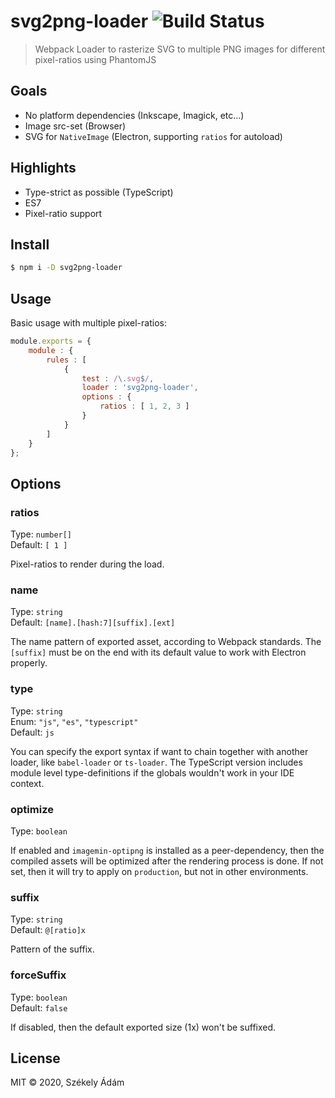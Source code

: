 svg2png-loader ![Build Status][A]
==============

> Webpack Loader to rasterize SVG to multiple PNG images for different 
> pixel-ratios using PhantomJS

## Goals

- No platform dependencies (Inkscape, Imagick, etc...)
- Image src-set (Browser)
- SVG for `NativeImage` (Electron, supporting `ratios` for autoload)

## Highlights

- Type-strict as possible (TypeScript)
- ES7
- Pixel-ratio support

## Install

```bash
$ npm i -D svg2png-loader
```

## Usage

Basic usage with multiple pixel-ratios:

```javascript
module.exports = {
    module : {
        rules : [ 
            { 
                test : /\.svg$/, 
                loader : 'svg2png-loader',
                options : { 
                    ratios : [ 1, 2, 3 ]
                }
            } 
        ]
    }
};
```

## Options

### ratios

Type: `number[]`  
Default: `[ 1 ]`

Pixel-ratios to render during the load.

### name

Type: `string`  
Default: `[name].[hash:7][suffix].[ext]`

The name pattern of exported asset, according to Webpack standards.
The `[suffix]` must be on the end with its default value to work with Electron
properly.

### type

Type: `string`  
Enum: `"js"`, `"es"`, `"typescript"`  
Default: `js`

You can specify the export syntax if want to chain together with another 
loader, like `babel-loader` or `ts-loader`. The TypeScript version
includes module level type-definitions if the globals wouldn't work in
your IDE context.

### optimize

Type: `boolean`  

If enabled and `imagemin-optipng` is installed as a peer-dependency, then 
the compiled assets will be optimized after the rendering process is done. If not set, then it will try to apply on `production`, but not in other environments.

### suffix

Type: `string`  
Default: `@[ratio]x`

Pattern of the suffix.

### forceSuffix

Type: `boolean`  
Default: `false`

If disabled, then the default exported size (1x) won't be suffixed.

## License

MIT © 2020, Székely Ádám

[A]: https://api.travis-ci.com/enteocode/svg2png-loader.svg?branch=master